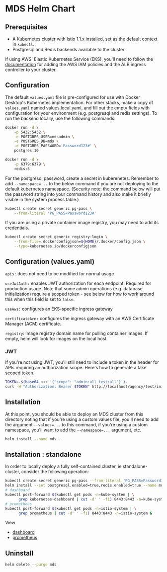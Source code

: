 # MDS Helm Chart

## Prerequisites

* A Kubernetes cluster with Istio 1.1.x installed, set as the default context in `kubectl`.
* Postgresql and Redis backends available to the cluster

If using AWS' Elastic Kubernetes Service (EKS), you'll need to follow the [documentation](https://docs.aws.amazon.com/eks/latest/userguide/alb-ingress.html) for adding the AWS IAM policies and the ALB ingress controller to your cluster.

## Configuration

The default `values.yaml` file is pre-configured for use with Docker Desktop's Kubernetes implementation.  For other stacks, make a copy of `values.yaml` named values.local.yaml, and fill out the empty fields with configuration for your environment (e.g. postgresql and redis settings).  To run the backend locally, use the following commands:

```bash
docker run -d \
    -p 5432:5432 \
    -e POSTGRES_USER=mdsadmin \
    -e POSTGRES_DB=mds \
    -e POSTGRES_PASSWORD='Password123#' \
    postgres:10

docker run -d \
    -p 6379:6379 \
    redis:5
```

For the postgresql password, create a secret in kuberenetes.  Remember to add `--namespace=...` to the below command if you are not deploying to the default kubernetes namespace.  (Security note: the command below will put the password string into your command history and also make it briefly visible in the system process table.)

```bash
kubectl create secret generic pg-pass \
    --from-literal 'PG_PASS=Password123#'
```

If you are using a private container image registry, you may need to add its credentials.

```bash
kubectl create secret generic registry-login \
    --from-file=.dockerconfigjson=${HOME}/.docker/config.json \
    --type=kubernetes.io/dockerconfigjson
```

## Configuration (values.yaml)

`apis:` does not need to be modified for normal usage

`useJwtAuth:` enables JWT authorization for each endpoint.  Required for production usage.  Note that some admin operations (e.g. database initialization) require a scoped token - see below for how to work around this when this field is set to `false`.

`useAws:` configures an EKS-specific ingress gateway

`certificateArn:` configures the ingress gateway with an AWS Certificate Manager (ACM) certificate.

`registry`: Image registry domain name for pulling container images.  If empty, helm will look for images on the local host.

### JWT

If you're not using JWT, you'll still need to include a token in the header for APIs requiring an authorization scope.  Here's how to generate a fake scoped token.

```bash
TOKEN=.$(base64 <<< '{"scope": "admin:all test:all"}').
curl -H "Authorization: Bearer $TOKEN" http://localhost/agency/test/initialize
```

## Installation

At this point, you should be able to deploy an MDS cluster from this directory noting that if you're using a custom values file, you'll need to add the argument `--values=...` to this command, if you're using a custom namespace, you'll want to add the `--namespace=...` argument, etc.

```bash
helm install --name mds .
```

## Installation : standalone

In order to locally deploy a fully self-contained cluster, ie standalone-cluster, consider the following operation:

```bash
kubectl create secret generic pg-pass --from-literal 'PG_PASS=Password123#'
helm install --set postgresql.enabled=true,redis.enabled=true --name mds .
# dashboard
kubectl port-forward $(kubectl get pods -n=kube-system | \
      grep kubernetes-dashboard | cut -d' ' -f1) 8443:8443 -n=kube-system &
# prometheus
kubectl port-forward $(kubectl get pods -n=istio-system | \
      grep prometheus | cut -d' ' -f1) 8443:8443 -n=istio-system &
```

View

  * [dashboard](https://localhost:8443)
  * [prometheus](https://localhost:9090)

## Uninstall

```bash
helm delete --purge mds
```

